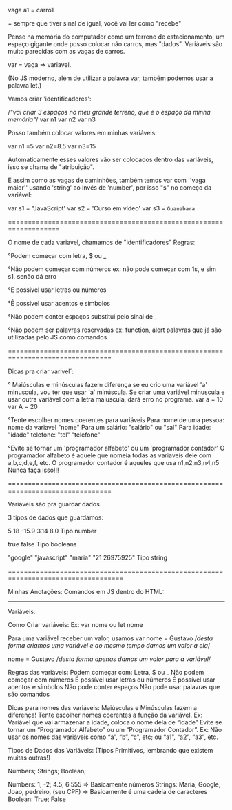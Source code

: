 vaga a1 = carro1

= sempre que tiver sinal de igual, você vai ler como "recebe"

Pense na memória do computador como um terreno de estacionamento, um espaço gigante onde posso colocar não carros, mas "dados".
Variáveis são muito parecidas com as vagas de carros. 

var = vaga => variavel.

(No JS moderno, além de utilizar a palavra var, também podemos usar a palavra let.)

Vamos criar 'identificadores':

/*"vai criar 3 espaços no meu grande terreno, que é o espaço da minha memória"*/
var n1
var n2
var n3  

Posso também colocar valores em minhas variáveis: 

var n1 =5
var n2=8.5
var n3=15

Automaticamente esses valores vão ser colocados dentro das variáveis, isso se chama de "atribuição".

E assim como as vagas de caminhões, também temos var com ''vaga maior''
usando 'string' ao invés de 'number', por isso "s" no começo da variável:

var s1 = "JavaScript'
var s2 = 'Curso em vídeo'
var s3 = `Guanabara`
	
===================================================================

O nome de cada variavel, chamamos de "identificadores"
Regras:

°Podem começar com letra, $ ou _

°Não podem começar com números
ex: não pode começar com 1s, e sim s1, senão dá erro

°E possivel usar letras ou números

°É possivel usar acentos e símbolos

°Não podem conter espaços
substitui pelo sinal de _

°Não podem ser palavras reservadas
ex: function, alert
palavras que já são utilizadas pelo JS como comandos

================================================================================

Dicas pra criar varivel´:

° Maiúsculas e minúsculas fazem diferença
se eu crio uma variável 'a' minuscula, vou ter que usar 'a' minúscula.
Se criar uma variável minuscula e usar outra variável com a letra maiuscula, dará erro no programa.
var a = 10
var A = 20

°Tente escolher nomes coerentes para variáveis
Para nome de uma pessoa: nome da variavel "nome"
Para um salário: "salário" ou "sal"
Para idade: "idade" 
telefone: "tel" "telefone"

°Evite se tornar um 'programador alfabeto' ou um 'programador contador'
O programador alfabeto é aquele que nomeia todas as variaveis dele com a,b,c,d,e,f, etc.
O programador contador é aqueles que usa  n1,n2,n3,n4,n5
Nunca faça isso!!!


================================================================================

Variaveis são pra guardar dados.

3 tipos de dados que guardamos:

5 18 -15.9 3.14 8.0
 Tipo number

true false
 Tipo booleans

"google" "javascript" "maria" "21 26975925"
 Tipo string

===================================================================================

Minhas Anotações:
Comandos em JS dentro do HTML:

<script>	window.alert //este comando emite uma mensagem! no Navegador
window.confirm //este comando faz uma pergunta de confirmação
window.prompt //este comando pede ao usúario para digitar algo 
</script>
______________________________________________________________________

Variáveis:

Como Criar variáveis: 
Ex: var nome ou let nome

Para uma variável receber um valor, usamos var nome = Gustavo /*desta forma criamos uma variável e ao mesmo tempo damos um valor a ela*/ 

nome = Gustavo /*desta forma apenas damos um valor para a variável*/

Regras das variáveis:
Podem começar com: Letra, $ ou _
Não podem começar com números 
É possível usar letras ou números
É possível usar  acentos e símbolos 
Não pode conter espaços 
Não pode usar palavras que são comandos

Dicas para nomes das variáveis: 
Maiúsculas e Minúsculas fazem a diferença!
Tente escolher nomes coerentes a função da variável. Ex: Variável que vai armazenar a idade, coloca o nome dela de “idade”
Evite se tornar um “Programador Alfabeto” ou um “Programador Contador”. Ex: Não usar os nomes das variáveis como “a”, “b”, “c”, etc; ou “a1”, “a2”, “a3”, etc.

Tipos de Dados das Variáveis: (Tipos Primitivos, lembrando que existem muitas outras!)

Numbers;
Strings;
Boolean;

Numbers: 1; -2; 4.5; 6.555 => Basicamente números
Strings: Maria, Google, Joao, pedreiro, (seu CPF) => Basicamente é uma cadeia de caracteres
Boolean: True; False 